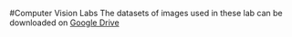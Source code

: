 #Computer Vision Labs
The datasets of images used in these lab can be downloaded on [Google Drive](https://drive.google.com/drive/folders/1b8I7EnS0JqlW9YGPakoY_DfkL4lha7R-?usp=sharing)
